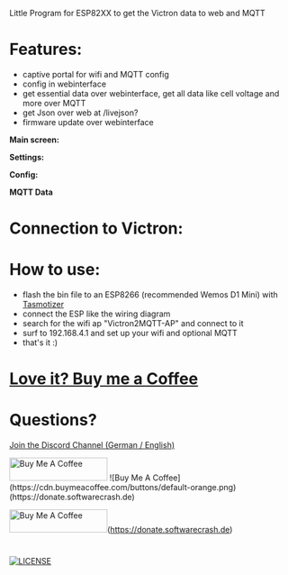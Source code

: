 Little Program for ESP82XX to get the Victron data to web and MQTT

# Features:
- captive portal for wifi and MQTT config
- config in webinterface
- get essential data over webinterface, get all data like cell voltage and more over MQTT
- get Json over web at /livejson?
- firmware update over webinterface

**Main screen:**


**Settings:**


**Config:**

**MQTT Data**


# Connection to Victron:


# How to use:
- flash the bin file to an ESP8266 (recommended Wemos D1 Mini) with [Tasmotizer](https://github.com/tasmota/tasmotizer/releases)
- connect the ESP like the wiring diagram
- search for the wifi ap "Victron2MQTT-AP" and connect to it
- surf to 192.168.4.1 and set up your wifi and optional MQTT
- that's it :)

# [Love it? Buy me a Coffee](https://donate.softwarecrash.de)

# Questions? 
[Join the Discord Channel (German / English)](https://discord.gg/WeWs7BwZQr)

<img src="https://cdn.buymeacoffee.com/buttons/default-orange.png" alt="Buy Me A Coffee" height="41" width="174">
![Buy Me A Coffee](https://cdn.buymeacoffee.com/buttons/default-orange.png)(https://donate.softwarecrash.de)

[<img src="https://cdn.buymeacoffee.com/buttons/default-orange.png" alt="Buy Me A Coffee" height="41" width="174"/>](https://www.google.com/)(https://donate.softwarecrash.de)

# 
[![LICENSE](https://licensebuttons.net/l/by-nc-sa/4.0/88x31.png)](https://creativecommons.org/licenses/by-nc-sa/4.0/)
